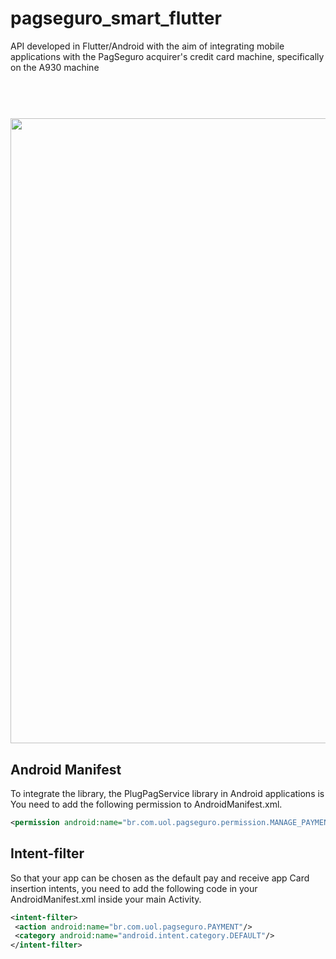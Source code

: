 # pagseguro_smart_flutter

API developed in Flutter/Android with the aim of integrating mobile applications with the PagSeguro acquirer's credit card machine, specifically on the A930 machine

<h1 align="center">
  <br>
   <img width="1000" src="https://files.readme.io/82e8e19-gallery-right-2x2.png" />
  <br>
</h1>

## Android Manifest

To integrate the library, the PlugPagService library in Android applications is
You need to add the following permission to AndroidManifest.xml.

```xml
<permission android:name="br.com.uol.pagseguro.permission.MANAGE_PAYMENTS"/>
```

## Intent-filter
So that your app can be chosen as the default pay and receive app
Card insertion intents, you need to add the following code in your
AndroidManifest.xml inside your main Activity.

```xml
<intent-filter>
 <action android:name="br.com.uol.pagseguro.PAYMENT"/>
 <category android:name="android.intent.category.DEFAULT"/>
</intent-filter>
```

